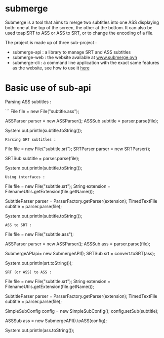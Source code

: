 # submerge

<p>
Submerge is a tool that aims to merge two subtitles into one ASS displaying both: one at the top of the screen, the other at the bottom. It can also be used toapiSRT to ASS or ASS to SRT, or to change the encoding of a file.
</p>

The project is made up of three sub-project :
* submerge-api : a library to manage SRT and ASS subtitles
* submerge-web : the website available at www.submerge.ovh
* submerge-cli : a command line application with the exact same features as the website, see how to use it <a href=http://www.submerge.ovh/pages/subcli.xhtml>here</a>

# Basic use of sub-api

<p>
Parsing ASS subtitles :
</p>
```
File file = new File("subtitle.ass");

ASSParser parser = new ASSParser();
ASSSub subtitle = parser.parse(file);

System.out.println(subtitle.toString());
```
Parsing SRT subtitles :
```
File file = new File("subtitle.srt");
SRTParser parser = new SRTParser();

SRTSub subtitle = parser.parse(file);

System.out.println(subtitle.toString());
```
Using interfaces :
```
File file = new File("subtitle.srt");
String extension = FilenameUtils.getExtension(file.getName());

SubtitleParser parser = ParserFactory.getParser(extension);
TimedTextFile subtitle = parser.parse(file);

System.out.println(subtitle.toString());
```
ASS to SRT :
```
File file = new File("subtitle.ass");

ASSParser parser = new ASSParser();
ASSSub ass = parser.parse(file);

SubmergeAPIapi= new SubmergeAPI();
SRTSub srt = convert.toSRT(ass);

System.out.println(srt.toString());
```
SRT (or ASS) to ASS :
```
File file = new File("subtitle.srt");
String extension = FilenameUtils.getExtension(file.getName());

SubtitleParser parser = ParserFactory.getParser(extension);
TimedTextFile subtitle = parser.parse(file);

SimpleSubConfig config = new SimpleSubConfig();
config.setSub(subtitle);

ASSSub ass = new SubmergeAPI().toASS(config);

System.out.println(ass.toString());
```
